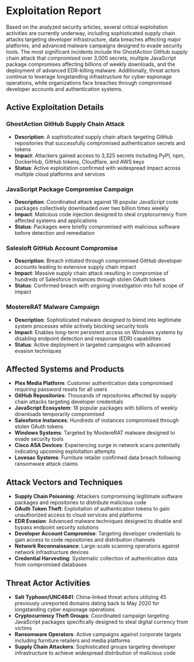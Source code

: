 # Exploitation Report

Based on the analyzed security articles, several critical exploitation activities are currently underway, including sophisticated supply chain attacks targeting developer infrastructure, data breaches affecting major platforms, and advanced malware campaigns designed to evade security tools. The most significant incidents include the GhostAction GitHub supply chain attack that compromised over 3,000 secrets, multiple JavaScript package compromises affecting billions of weekly downloads, and the deployment of advanced EDR-killing malware. Additionally, threat actors continue to leverage longstanding infrastructure for cyber espionage operations, while organizations face breaches through compromised developer accounts and authentication systems.

## Active Exploitation Details

### GhostAction GitHub Supply Chain Attack
- **Description**: A sophisticated supply chain attack targeting GitHub repositories that successfully compromised authentication secrets and tokens
- **Impact**: Attackers gained access to 3,325 secrets including PyPI, npm, DockerHub, GitHub tokens, Cloudflare, and AWS keys
- **Status**: Active exploitation confirmed with widespread impact across multiple cloud platforms and services

### JavaScript Package Compromise Campaign
- **Description**: Coordinated attack against 18 popular JavaScript code packages collectively downloaded over two billion times weekly
- **Impact**: Malicious code injection designed to steal cryptocurrency from affected systems and applications
- **Status**: Packages were briefly compromised with malicious software before detection and remediation

### Salesloft GitHub Account Compromise
- **Description**: Breach initiated through compromised GitHub developer accounts leading to extensive supply chain impact
- **Impact**: Massive supply chain attack resulting in compromise of hundreds of Salesforce instances through stolen OAuth tokens
- **Status**: Confirmed breach with ongoing investigation into full scope of impact

### MostereRAT Malware Campaign
- **Description**: Sophisticated malware designed to blend into legitimate system processes while actively blocking security tools
- **Impact**: Enables long-term persistent access on Windows systems by disabling endpoint detection and response (EDR) capabilities
- **Status**: Active deployment in targeted campaigns with advanced evasion techniques

## Affected Systems and Products

- **Plex Media Platform**: Customer authentication data compromised requiring password resets for all users
- **GitHub Repositories**: Thousands of repositories affected by supply chain attacks targeting developer credentials
- **JavaScript Ecosystem**: 18 popular packages with billions of weekly downloads temporarily compromised
- **Salesforce Instances**: Hundreds of instances compromised through stolen OAuth tokens
- **Windows Systems**: Targeted by MostereRAT malware designed to evade security tools
- **Cisco ASA Devices**: Experiencing surge in network scans potentially indicating upcoming exploitation attempts
- **Lovesac Systems**: Furniture retailer confirmed data breach following ransomware attack claims

## Attack Vectors and Techniques

- **Supply Chain Poisoning**: Attackers compromising legitimate software packages and repositories to distribute malicious code
- **OAuth Token Theft**: Exploitation of authentication tokens to gain unauthorized access to cloud services and platforms
- **EDR Evasion**: Advanced malware techniques designed to disable and bypass endpoint security solutions
- **Developer Account Compromise**: Targeting developer credentials to gain access to code repositories and distribution channels
- **Network Reconnaissance**: Large-scale scanning operations against network infrastructure devices
- **Credential Harvesting**: Systematic collection of authentication data from compromised databases

## Threat Actor Activities

- **Salt Typhoon/UNC4841**: China-linked threat actors utilizing 45 previously unreported domains dating back to May 2020 for longstanding cyber espionage operations
- **Cryptocurrency Theft Groups**: Coordinated campaign targeting JavaScript packages specifically designed to steal digital currency from victims
- **Ransomware Operators**: Active campaigns against corporate targets including furniture retailers and media platforms
- **Supply Chain Attackers**: Sophisticated groups targeting developer infrastructure to achieve widespread distribution of malicious code